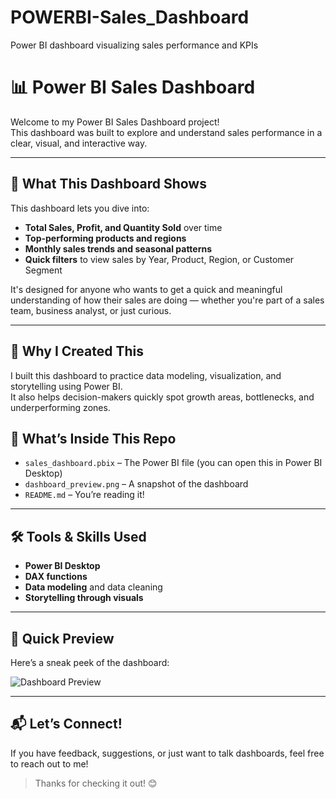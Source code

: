 # POWERBI-Sales_Dashboard
Power BI dashboard visualizing sales performance and KPIs
# 📊 Power BI Sales Dashboard

Welcome to my Power BI Sales Dashboard project!  
This dashboard was built to explore and understand sales performance in a clear, visual, and interactive way.

---

## 🌟 What This Dashboard Shows

This dashboard lets you dive into:
- **Total Sales, Profit, and Quantity Sold** over time
- **Top-performing products and regions**
- **Monthly sales trends and seasonal patterns**
- **Quick filters** to view sales by Year, Product, Region, or Customer Segment

It's designed for anyone who wants to get a quick and meaningful understanding of how their sales are doing — whether you're part of a sales team, business analyst, or just curious.

---

## 🎯 Why I Created This

I built this dashboard to practice data modeling, visualization, and storytelling using Power BI.  
It also helps decision-makers quickly spot growth areas, bottlenecks, and underperforming zones.

## 📂 What’s Inside This Repo

- `sales_dashboard.pbix` – The Power BI file (you can open this in Power BI Desktop)
- `dashboard_preview.png` – A snapshot of the dashboard
- `README.md` – You’re reading it!

---

## 🛠️ Tools & Skills Used

- **Power BI Desktop**
- **DAX functions**
- **Data modeling** and data cleaning
- **Storytelling through visuals**

---

## 👀 Quick Preview

Here’s a sneak peek of the dashboard:

![Dashboard Preview](preview.png)

---

## 📬 Let’s Connect!

If you have feedback, suggestions, or just want to talk dashboards, feel free to reach out to me!

> Thanks for checking it out! 😊

